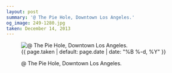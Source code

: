 ```yaml
---
layout: post
summary: '@ The Pie Hole, Downtown Los Angeles.'
og_image: 249-1280.jpg
taken: December 14, 2013
---
```


<figure class="post">
<img alt="@ The Pie Hole, Downtown Los Angeles." sizes="(min-width: 700px) 50vw, calc(100vw - 2rem)" src="{{ site.assets_url }}/249-640.jpg" srcset="{{ site.assets_url }}/249-1280.jpg 1280w, {{ site.assets_url }}/249-960.jpg 960w, {{ site.assets_url }}/249-640.jpg 640w, {{ site.assets_url }}/249-320.jpg 320w"/>
<figcaption>
<time>{{ page.taken | default: page.date | date: "%B %-d, %Y" }}</time>
<p>@ The Pie Hole, Downtown Los Angeles.</p>
</figcaption>
</figure>
